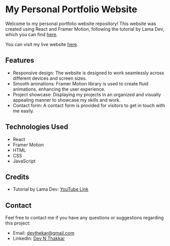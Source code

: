 # My Personal Portfolio Website

Welcome to my personal portfolio website repository! This website was created using React and Framer Motion, following the tutorial by Lama Dev, which you can find [here](https://www.youtube.com/watch?v=CHGHuF24Cjw).

You can visit my live website [here](https://devthekar.github.io).

## Features

- Responsive design: The website is designed to work seamlessly across different devices and screen sizes.
- Smooth animations: Framer Motion library is used to create fluid animations, enhancing the user experience.
- Project showcase: Displaying my projects in an organized and visually appealing manner to showcase my skills and work.
- Contact form: A contact form is provided for visitors to get in touch with me easily.

## Technologies Used

- React
- Framer Motion
- HTML
- CSS
- JavaScript

## Credits

- Tutorial by Lama Dev: [YouTube Link](https://www.youtube.com/watch?v=CHGHuF24Cjw)

## Contact

Feel free to contact me if you have any questions or suggestions regarding this project:

- Email: [devthekar@gmail.com](mailto:devthekar@gmail.com)
- LinkedIn: [Dev N Thakkar](https://www.linkedin.com/in/dev-n-thakkar)

